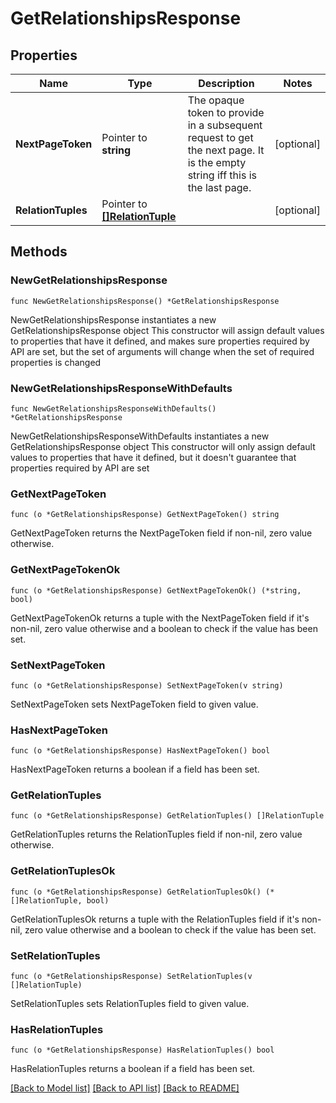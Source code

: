 # GetRelationshipsResponse

## Properties

Name | Type | Description | Notes
------------ | ------------- | ------------- | -------------
**NextPageToken** | Pointer to **string** | The opaque token to provide in a subsequent request to get the next page. It is the empty string iff this is the last page. | [optional] 
**RelationTuples** | Pointer to [**[]RelationTuple**](RelationTuple.md) |  | [optional] 

## Methods

### NewGetRelationshipsResponse

`func NewGetRelationshipsResponse() *GetRelationshipsResponse`

NewGetRelationshipsResponse instantiates a new GetRelationshipsResponse object
This constructor will assign default values to properties that have it defined,
and makes sure properties required by API are set, but the set of arguments
will change when the set of required properties is changed

### NewGetRelationshipsResponseWithDefaults

`func NewGetRelationshipsResponseWithDefaults() *GetRelationshipsResponse`

NewGetRelationshipsResponseWithDefaults instantiates a new GetRelationshipsResponse object
This constructor will only assign default values to properties that have it defined,
but it doesn't guarantee that properties required by API are set

### GetNextPageToken

`func (o *GetRelationshipsResponse) GetNextPageToken() string`

GetNextPageToken returns the NextPageToken field if non-nil, zero value otherwise.

### GetNextPageTokenOk

`func (o *GetRelationshipsResponse) GetNextPageTokenOk() (*string, bool)`

GetNextPageTokenOk returns a tuple with the NextPageToken field if it's non-nil, zero value otherwise
and a boolean to check if the value has been set.

### SetNextPageToken

`func (o *GetRelationshipsResponse) SetNextPageToken(v string)`

SetNextPageToken sets NextPageToken field to given value.

### HasNextPageToken

`func (o *GetRelationshipsResponse) HasNextPageToken() bool`

HasNextPageToken returns a boolean if a field has been set.

### GetRelationTuples

`func (o *GetRelationshipsResponse) GetRelationTuples() []RelationTuple`

GetRelationTuples returns the RelationTuples field if non-nil, zero value otherwise.

### GetRelationTuplesOk

`func (o *GetRelationshipsResponse) GetRelationTuplesOk() (*[]RelationTuple, bool)`

GetRelationTuplesOk returns a tuple with the RelationTuples field if it's non-nil, zero value otherwise
and a boolean to check if the value has been set.

### SetRelationTuples

`func (o *GetRelationshipsResponse) SetRelationTuples(v []RelationTuple)`

SetRelationTuples sets RelationTuples field to given value.

### HasRelationTuples

`func (o *GetRelationshipsResponse) HasRelationTuples() bool`

HasRelationTuples returns a boolean if a field has been set.


[[Back to Model list]](../README.md#documentation-for-models) [[Back to API list]](../README.md#documentation-for-api-endpoints) [[Back to README]](../README.md)


